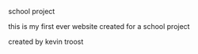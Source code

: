 school project


this is my first ever website created for a school project

created by kevin troost
